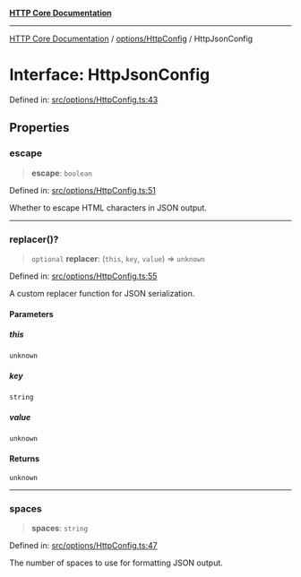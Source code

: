 [**HTTP Core Documentation**](../../../README.md)

***

[HTTP Core Documentation](../../../README.md) / [options/HttpConfig](../README.md) / HttpJsonConfig

# Interface: HttpJsonConfig

Defined in: [src/options/HttpConfig.ts:43](https://github.com/stonemjs/http-core/blob/38177eda1505fdb30323b11ec31ef2a0f0840267/src/options/HttpConfig.ts#L43)

## Properties

### escape

> **escape**: `boolean`

Defined in: [src/options/HttpConfig.ts:51](https://github.com/stonemjs/http-core/blob/38177eda1505fdb30323b11ec31ef2a0f0840267/src/options/HttpConfig.ts#L51)

Whether to escape HTML characters in JSON output.

***

### replacer()?

> `optional` **replacer**: (`this`, `key`, `value`) => `unknown`

Defined in: [src/options/HttpConfig.ts:55](https://github.com/stonemjs/http-core/blob/38177eda1505fdb30323b11ec31ef2a0f0840267/src/options/HttpConfig.ts#L55)

A custom replacer function for JSON serialization.

#### Parameters

##### this

`unknown`

##### key

`string`

##### value

`unknown`

#### Returns

`unknown`

***

### spaces

> **spaces**: `string`

Defined in: [src/options/HttpConfig.ts:47](https://github.com/stonemjs/http-core/blob/38177eda1505fdb30323b11ec31ef2a0f0840267/src/options/HttpConfig.ts#L47)

The number of spaces to use for formatting JSON output.
